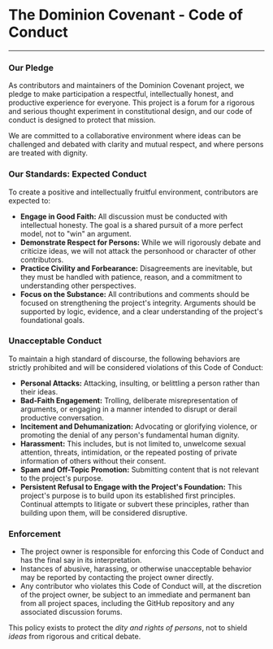 # The Dominion Covenant - Code of Conduct

---

### Our Pledge

As contributors and maintainers of the Dominion Covenant project, we pledge to make participation a respectful, intellectually honest, and productive experience for everyone. This project is a forum for a rigorous and serious thought experiment in constitutional design, and our code of conduct is designed to protect that mission.

We are committed to a collaborative environment where ideas can be challenged and debated with clarity and mutual respect, and where persons are treated with dignity.

### Our Standards: Expected Conduct

To create a positive and intellectually fruitful environment, contributors are expected to:

*   **Engage in Good Faith:** All discussion must be conducted with intellectual honesty. The goal is a shared pursuit of a more perfect model, not to "win" an argument.
*   **Demonstrate Respect for Persons:** While we will rigorously debate and criticize ideas, we will not attack the personhood or character of other contributors.
*   **Practice Civility and Forbearance:** Disagreements are inevitable, but they must be handled with patience, reason, and a commitment to understanding other perspectives.
*   **Focus on the Substance:** All contributions and comments should be focused on strengthening the project's integrity. Arguments should be supported by logic, evidence, and a clear understanding of the project's foundational goals.

### Unacceptable Conduct

To maintain a high standard of discourse, the following behaviors are strictly prohibited and will be considered violations of this Code of Conduct:

*   **Personal Attacks:** Attacking, insulting, or belittling a person rather than their ideas.
*   **Bad-Faith Engagement:** Trolling, deliberate misrepresentation of arguments, or engaging in a manner intended to disrupt or derail productive conversation.
*   **Incitement and Dehumanization:** Advocating or glorifying violence, or promoting the denial of any person's fundamental human dignity.
*   **Harassment:** This includes, but is not limited to, unwelcome sexual attention, threats, intimidation, or the repeated posting of private information of others without their consent.
*   **Spam and Off-Topic Promotion:** Submitting content that is not relevant to the project's purpose.
*   **Persistent Refusal to Engage with the Project's Foundation:** This project's purpose is to build upon its established first principles. Continual attempts to litigate or subvert these principles, rather than building upon them, will be considered disruptive.

### Enforcement

*   The project owner is responsible for enforcing this Code of Conduct and has the final say in its interpretation.
*   Instances of abusive, harassing, or otherwise unacceptable behavior may be reported by contacting the project owner directly.
*   Any contributor who violates this Code of Conduct will, at the discretion of the project owner, be subject to an immediate and permanent ban from all project spaces, including the GitHub repository and any associated discussion forums.

This policy exists to protect the *dity and rights of persons*, not to shield *ideas* from rigorous and critical debate.
